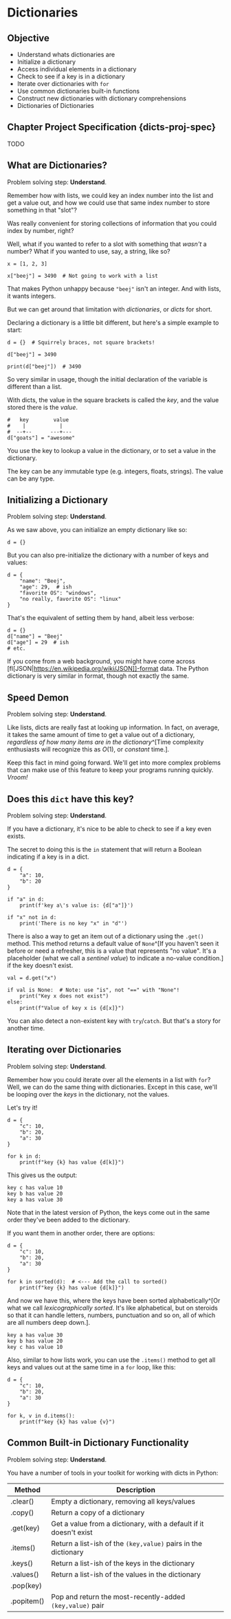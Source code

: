 <!--
vim: ts=4:sw=4:nosi:et:tw=72:spell:nojs
-->

# Dictionaries

## Objective

* Understand whats dictionaries are
* Initialize a dictionary
* Access individual elements in a dictionary
* Check to see if a key is in a dictionary
* Iterate over dictionaries with `for`
* Use common dictionaries built-in functions
* Construct new dictionaries with dictionary comprehensions
* Dictionaries of Dictionaries

## Chapter Project Specification {dicts-proj-spec}

TODO


## What are Dictionaries?

Problem solving step: **Understand**.

Remember how with lists, we could key an index number into the list and
get a value out, and how we could use that same index number to store
something in that "slot"?

Was really convenient for storing collections of information that you
could index by number, right?

Well, what if you wanted to refer to a slot with something that _wasn't_
a number? What if you wanted to use, say, a string, like so?

``` {.py}
x = [1, 2, 3]

x["beej"] = 3490  # Not going to work with a list
```

That makes Python unhappy because `"beej"` isn't an integer. And with
lists, it wants integers.

But we can get around that limitation with _dictionaries_, or _dicts_
for short.

Declaring a dictionary is a little bit different, but here's a simple
example to start:

``` {.py}
d = {}  # Squirrely braces, not square brackets!

d["beej"] = 3490

print(d["beej"])  # 3490
```

So very similar in usage, though the initial declaration of the variable
is different than a list.

With dicts, the value in the square brackets is called the _key_, and
the value stored there is the _value_.

``` {.py}
#   key        value
#    |           |
#  --+--      ---+---
d["goats"] = "awesome"
```

You use the key to lookup a value in the dictionary, or to set a value
in the dictionary.

The key can be any immutable type (e.g. integers, floats, strings). The
value can be any type.

## Initializing a Dictionary

Problem solving step: **Understand**.

As we saw above, you can initialize an empty dictionary like so:

``` {.py}
d = {}
```

But you can also pre-initialize the dictionary with a number of keys and
values:

``` {.py}
d = {
    "name": "Beej",
    "age": 29,  # ish
    "favorite OS": "windows",
    "no really, favorite OS": "linux"
}
```

That's the equivalent of setting them by hand, albeit less verbose:

``` {.py}
d = {}
d["name"] = "Beej"
d["age"] = 29  # ish
# etc.
```

If you come from a web background, you might have come across
[fl[JSON|https://en.wikipedia.org/wiki/JSON]]-format data. The Python
dictionary is very similar in format, though not exactly the same.

## Speed Demon

Problem solving step: **Understand**.

Like lists, dicts are really fast at looking up information. In fact, on
average, it takes the same amount of time to get a value out of a dictionary,
_regardless of how many items are in the dictionary_^[Time complexity
enthusiasts will recognize this as $O(1)$, or _constant_ time.].

Keep this fact in mind going forward. We'll get into more complex problems that
can make use of this feature to keep your programs running quickly. _Vroom!_

## Does this `dict` have this key?

Problem solving step: **Understand**.

If you have a dictionary, it's nice to be able to check to see if a key even
exists.

The secret to doing this is the `in` statement that will return a Boolean
indicating if a key is in a dict.

``` {.py}
d = {
    "a": 10,
    "b": 20
}

if "a" in d:
    print(f'key a\'s value is: {d["a"]}')

if "x" not in d:
    print('There is no key "x" in "d"')
```

There is also a way to get an item out of a dictionary using the `.get()`
method. This method returns a default value of `None`^[If you haven't seen it
before or need a refresher, this is a value that represents "no value". It's a
placeholder (what we call a _sentinel value_) to indicate a no-value condition.]
if the key doesn't exist.

``` {.py}
val = d.get("x")

if val is None:  # Note: use "is", not "==" with "None"!
    print("Key x does not exist")
else:
    print(f"Value of key x is {d[x]}")
```

You can also detect a non-existent key with `try`/`catch`. But that's a story
for another time.

## Iterating over Dictionaries

Problem solving step: **Understand**.

Remember how you could iterate over all the elements in a list with `for`? Well,
we can do the same thing with dictionaries. Except in this case, we'll be
looping over the _keys_ in the dictionary, not the values.

Let's try it!

``` {.py}
d = {
    "c": 10,
    "b": 20,
    "a": 30
}

for k in d:
    print(f"key {k} has value {d[k]}")
```

This gives us the output:

```
key c has value 10
key b has value 20
key a has value 30
```

Note that in the latest version of Python, the keys come out in the same order
they've been added to the dictionary.

If you want them in another order, there are options:

``` {.py}
d = {
    "c": 10,
    "b": 20,
    "a": 30
}

for k in sorted(d):  # <--- Add the call to sorted()
    print(f"key {k} has value {d[k]}")
```

And now we have this, where the keys have been sorted alphabetically^[Or what we
call _lexicographically sorted_. It's like alphabetical, but on steroids so that
it can handle letters, numbers, punctuation and so on, all of which are all
numbers deep down.].

```
key a has value 30
key b has value 20
key c has value 10
```

Also, similar to how lists work, you can use the `.items()` method to get
all keys and values out at the same time in a `for` loop, like this:

``` {.py}
d = {
    "c": 10,
    "b": 20,
    "a": 30
}

for k, v in d.items():
    print(f"key {k} has value {v}")
```

## Common Built-in Dictionary Functionality

Problem solving step: **Understand**.

You have a number of tools in your toolkit for working with dicts in Python:

|Method|Description|
|----------|-------------------------------------------------------------------|
|.clear()|Empty a dictionary, removing all keys/values|
|.copy()|Return a copy of a dictionary|
|.get(key)|Get a value from a dictionary, with a default if it doesn't exist|
|.items()|Return a list-ish of the `(key,value)` pairs in the dictionary|
|.keys()|Return a list-ish of the keys in the dictionary|
|.values()|Return a list-ish of the values in the dictionary|
|.pop(key)||Return the value for the given key, and remove it from the dictionary|
|.popitem()|Pop and return the most-recently-added `(key,value)` pair|


